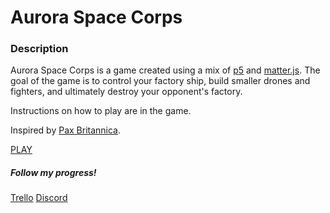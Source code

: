 # Aurora Space Corps

### Description
Aurora Space Corps is a game created using a mix of [p5](https://p5js.org/) and [matter.js](https://brm.io/matter-js/). The goal of the game is to control your factory ship, build smaller drones and fighters, and ultimately destroy your opponent's factory.

Instructions on how to play are in the game.

Inspired by [Pax Britannica](https://github.com/henkboom/pax-britannica).

[PLAY](https://reallybasicgames.github.io/Aurora-Space-Corps/)

##### Follow my progress!
[Trello](https://trello.com/b/q7f7LnAK)
[Discord](https://discord.gg/CYV2jYBGJf)